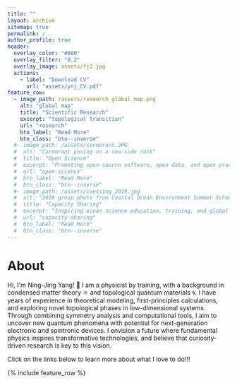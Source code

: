 ```yaml
---
title: ""
layout: archive
sitemap: true
permalink: /
author_profile: true
header:
  overlay_color: "#000"
  overlay_filter: "0.2"
  overlay_image: assets/fj2.jpg
  actions:
    - label: "Download CV"
      url: "assets/ynj_CV.pdf"
feature_row:
  - image_path: /assets/research_global_map.png
    alt: "global map"
    title: "Scientific Research"
    excerpt: "topological transition"
    url: "research"
    btn_label: "Read More"
    btn_class: "btn--inverse"
  #- image_path: /assets/cormorant.JPG
  #  alt: "Cormorant posing on a sea-side rock"
  #  title: "Open Science"
  #  excerpt: "Promoting open-source software, open data, and open practices in the science community"
  #  url: "open-science"
  #  btn_label: "Read More"
  #  btn_class: "btn--inverse"
  #- image_path: /assets/coessing_2019.jpg
  #  alt: "2019 group photo from Coastal Ocean Environment Summer School in Nigeria and Ghana"
  #  title: "Capacity Sharing"
  #  excerpt: "Inspiring ocean science education, training, and global research collaborations"
  #  url: "capacity-sharing"
  #  btn_label: "Read More"
  #  btn_class: "btn--inverse"
---
```


# About

Hi, I'm Ning-Jing Yang! 👋 I am a physicist by training, with a background in condensed matter theory ⚛️ and topological quantum materials 🌀. I have years of experience in theoretical modeling, first-principles calculations, and exploring novel topological phases in low-dimensional systems. Through combining symmetry analysis and computational tools, I aim to uncover new quantum phenomena with potential for next-generation electronic and spintronic devices. I envision a future where fundamental physics inspires transformative technologies, and believe that curiosity-driven research is key to this vision.

Click on the links below to learn more about what I love to do!!!



{% include feature_row %}


